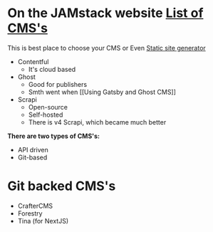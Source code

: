 # On the JAMstack website [List of CMS's](https://jamstack.org/headless-cms/)
This is best place to choose your CMS or Even [Static site generator](https://jamstack.org/generators/)


- Contentful
	- It's cloud based
- Ghost
	- Good for publishers
	- Smth went when [[Using Gatsby and Ghost CMS]]
- Scrapi
	- Open-source
	- Self-hosted
	- There is v4 Scrapi, which became much better


**There are two types of CMS's:**
- API driven
- Git-based

# Git backed CMS's

- CrafterCMS
- Forestry
- Tina (for NextJS)